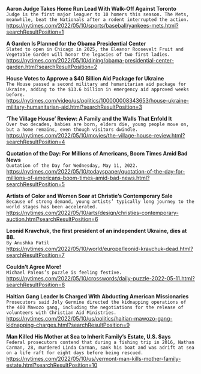 **Aaron Judge Takes Home Run Lead With Walk-Off Against Toronto**\
`Judge is the first major leaguer to 10 homers this season. The Mets, meanwhile, beat the Nationals after a rodent interrupted the action.`\
https://nytimes.com/2022/05/10/sports/baseball/yankees-mets.html?searchResultPosition=1

**A Garden Is Planned for the Obama Presidential Center**\
`Slated to open in Chicago in 2025, the Eleanor Roosevelt Fruit and Vegetable Garden will honor the legacies of two first ladies.`\
https://nytimes.com/2022/05/10/dining/obama-presidential-center-garden.html?searchResultPosition=2

**House Votes to Approve a $40 Billion Aid Package for Ukraine**\
`The House passed a second military and humanitarian aid package for Ukraine, adding to the $13.6 billion in emergency aid approved weeks before.`\
https://nytimes.com/video/us/politics/100000008343653/house-ukraine-military-humanitarian-aid.html?searchResultPosition=3

**‘The Village House’ Review: A Family and the Walls That Enfold It**\
`Over two decades, babies are born, elders die, young people move on, but a home remains, even though visitors dwindle.`\
https://nytimes.com/2022/05/10/movies/the-village-house-review.html?searchResultPosition=4

**Quotation of the Day: For Millions of Americans, Boom Times Amid Bad News**\
`Quotation of the Day for Wednesday, May 11, 2022.`\
https://nytimes.com/2022/05/10/todayspaper/quotation-of-the-day-for-millions-of-americans-boom-times-amid-bad-news.html?searchResultPosition=5

**Artists of Color and Women Soar at Christie’s Contemporary Sale**\
`Because of strong demand, young artists’ typically long journey to the world stages has been accelerated.`\
https://nytimes.com/2022/05/10/arts/design/christies-contemporary-auction.html?searchResultPosition=6

**Leonid Kravchuk, the first president of an independent Ukraine, dies at 88.**\
`By Anushka Patil`\
https://nytimes.com/2022/05/10/world/europe/leonid-kravchuk-dead.html?searchResultPosition=7

**Couldn’t Agree More!**\
`Michael Paleos’s puzzle is feeling festive.`\
https://nytimes.com/2022/05/10/crosswords/daily-puzzle-2022-05-11.html?searchResultPosition=8

**Haitian Gang Leader Is Charged With Abducting American Missionaries**\
`Prosecutors said Joly Germine directed the kidnapping operations of the 400 Mawozo gang, including the negotiations for the release of volunteers with Christian Aid Ministries.`\
https://nytimes.com/2022/05/10/us/politics/haitian-mawozo-gang-kidnapping-charges.html?searchResultPosition=9

**Man Killed His Mother at Sea to Inherit Family’s Estate, U.S. Says**\
`Federal prosecutors contend that during a fishing trip in 2016, Nathan Carman, 28, murdered Linda Carman, sank his boat and was adrift at sea on a life raft for eight days before being rescued.`\
https://nytimes.com/2022/05/10/us/vermont-man-kills-mother-family-estate.html?searchResultPosition=10

